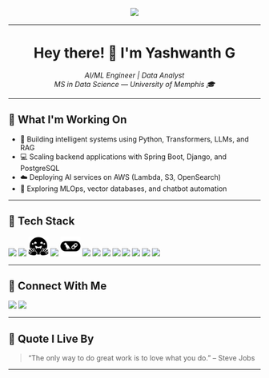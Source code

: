 
<p align="center">
  <img src="https://readme-typing-svg.herokuapp.com/?lines=Welcome+to+my+GitHub!;AI+%7C+ML+%7C+Full+Stack+Developer+💻;Thanks+for+visiting!&center=true&width=500&height=50">
</p>


---


<h1 align="center">Hey there! 👋 I'm Yashwanth G</h1>
<p align="center">
  <em>AI/ML Engineer | Data Analyst<br/>
  MS in Data Science — University of Memphis 🎓</em>
</p>

---

<h2>🚀 What I'm Working On</h2>

- 🧠 Building intelligent systems using Python, Transformers, LLMs, and RAG
- 💻 Scaling backend applications with Spring Boot, Django, and PostgreSQL
- ☁️ Deploying AI services on AWS (Lambda, S3, OpenSearch)
- 🤖 Exploring MLOps, vector databases, and chatbot automation

---



<p>
  <h2>🚀 Tech Stack</h2>

<p align="left">
  <img src="https://cdn.jsdelivr.net/gh/devicons/devicon/icons/tensorflow/tensorflow-original.svg" height="40"/>
  <img src="https://cdn.jsdelivr.net/gh/devicons/devicon/icons/pytorch/pytorch-original.svg" height="40"/>
  <img src="https://raw.githubusercontent.com/simple-icons/simple-icons/develop/icons/huggingface.svg" height="40"/>
  <img src="https://raw.githubusercontent.com/simple-icons/simple-icons/develop/icons/openai.svg" height="40"/>
  <img src="https://raw.githubusercontent.com/simple-icons/simple-icons/develop/icons/langchain.svg" height="40"/>
  <img src="https://raw.githubusercontent.com/simple-icons/simple-icons/develop/icons/spacy.svg" height="40"/>
  <img src="https://cdn.jsdelivr.net/gh/devicons/devicon/icons/python/python-original.svg" height="40"/>
  <img src="https://cdn.jsdelivr.net/gh/devicons/devicon/icons/java/java-original.svg" height="40"/>
  <img src="https://cdn.jsdelivr.net/gh/devicons/devicon/icons/spring/spring-original.svg" height="40"/>
  <img src="https://cdn.jsdelivr.net/gh/devicons/devicon/icons/react/react-original.svg" height="40"/>
  <img src="https://cdn.jsdelivr.net/gh/devicons/devicon/icons/postgresql/postgresql-original.svg" height="40"/>
  <img src="https://a0.awsstatic.com/libra-css/images/logos/aws_logo_smile_1200x630.png" height="40"/>
  <img src="https://cdn.jsdelivr.net/gh/devicons/devicon/icons/docker/docker-original.svg" height="40"/>

</p>

---

 

<h2>💬 Connect With Me</h2>

<p>
  <a href="https://www.linkedin.com/in/yash-g-2412241bb/"><img src="https://img.shields.io/badge/LinkedIn-blue?style=for-the-badge&logo=linkedin"/></a>
  <a href="mailto:yashwanth.goud657@gmail.com"><img src="https://img.shields.io/badge/Email-D14836?style=for-the-badge&logo=gmail&logoColor=white"/></a>
</p>

---

<h2>🧠 Quote I Live By</h2>

> “The only way to do great work is to love what you do.” – Steve Jobs

---
